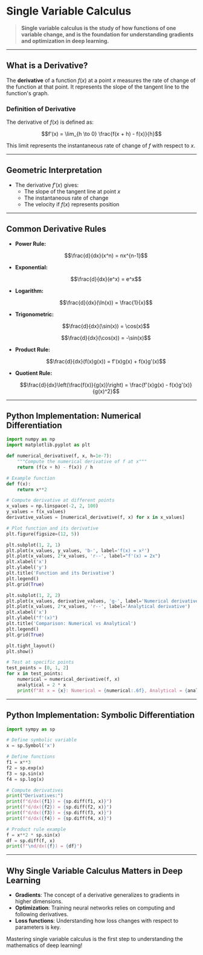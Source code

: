 # Single Variable Calculus

> **Single variable calculus is the study of how functions of one variable change, and is the foundation for understanding gradients and optimization in deep learning.**

---

## What is a Derivative?

The **derivative** of a function $`f(x)`$ at a point $`x`$ measures the rate of change of the function at that point. It represents the slope of the tangent line to the function's graph.

### Definition of Derivative

The derivative of $`f(x)`$ is defined as:

```math
f'(x) = \lim_{h \to 0} \frac{f(x + h) - f(x)}{h}
```

This limit represents the instantaneous rate of change of $`f`$ with respect to $`x`$.

---

## Geometric Interpretation

- The derivative $`f'(x)`$ gives:
  - The slope of the tangent line at point $`x`$
  - The instantaneous rate of change
  - The velocity if $`f(x)`$ represents position

---

## Common Derivative Rules

- **Power Rule:**
  ```math
  \frac{d}{dx}(x^n) = nx^{n-1}
  ```
- **Exponential:**
  ```math
  \frac{d}{dx}(e^x) = e^x
  ```
- **Logarithm:**
  ```math
  \frac{d}{dx}(\ln(x)) = \frac{1}{x}
  ```
- **Trigonometric:**
  ```math
  \frac{d}{dx}(\sin(x)) = \cos(x)
  ```
  ```math
  \frac{d}{dx}(\cos(x)) = -\sin(x)
  ```
- **Product Rule:**
  ```math
  \frac{d}{dx}(f(x)g(x)) = f'(x)g(x) + f(x)g'(x)
  ```
- **Quotient Rule:**
  ```math
  \frac{d}{dx}\left(\frac{f(x)}{g(x)}\right) = \frac{f'(x)g(x) - f(x)g'(x)}{g(x)^2}
  ```

---

## Python Implementation: Numerical Differentiation

```python
import numpy as np
import matplotlib.pyplot as plt

def numerical_derivative(f, x, h=1e-7):
    """Compute the numerical derivative of f at x"""
    return (f(x + h) - f(x)) / h

# Example function
def f(x):
    return x**2

# Compute derivative at different points
x_values = np.linspace(-2, 2, 100)
y_values = f(x_values)
derivative_values = [numerical_derivative(f, x) for x in x_values]

# Plot function and its derivative
plt.figure(figsize=(12, 5))

plt.subplot(1, 2, 1)
plt.plot(x_values, y_values, 'b-', label='f(x) = x²')
plt.plot(x_values, 2*x_values, 'r--', label="f'(x) = 2x")
plt.xlabel('x')
plt.ylabel('y')
plt.title('Function and its Derivative')
plt.legend()
plt.grid(True)

plt.subplot(1, 2, 2)
plt.plot(x_values, derivative_values, 'g-', label='Numerical derivative')
plt.plot(x_values, 2*x_values, 'r--', label='Analytical derivative')
plt.xlabel('x')
plt.ylabel("f'(x)")
plt.title('Comparison: Numerical vs Analytical')
plt.legend()
plt.grid(True)

plt.tight_layout()
plt.show()

# Test at specific points
test_points = [0, 1, 2]
for x in test_points:
    numerical = numerical_derivative(f, x)
    analytical = 2 * x
    print(f"At x = {x}: Numerical = {numerical:.6f}, Analytical = {analytical}")
```

---

## Python Implementation: Symbolic Differentiation

```python
import sympy as sp

# Define symbolic variable
x = sp.Symbol('x')

# Define functions
f1 = x**3
f2 = sp.exp(x)
f3 = sp.sin(x)
f4 = sp.log(x)

# Compute derivatives
print("Derivatives:")
print(f"d/dx({f1}) = {sp.diff(f1, x)}")
print(f"d/dx({f2}) = {sp.diff(f2, x)}")
print(f"d/dx({f3}) = {sp.diff(f3, x)}")
print(f"d/dx({f4}) = {sp.diff(f4, x)}")

# Product rule example
f = x**2 * sp.sin(x)
df = sp.diff(f, x)
print(f"\nd/dx({f}) = {df}")
```

---

## Why Single Variable Calculus Matters in Deep Learning

- **Gradients**: The concept of a derivative generalizes to gradients in higher dimensions.
- **Optimization**: Training neural networks relies on computing and following derivatives.
- **Loss functions**: Understanding how loss changes with respect to parameters is key.

Mastering single variable calculus is the first step to understanding the mathematics of deep learning! 